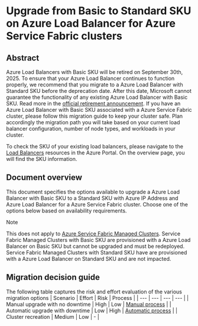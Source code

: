 # Upgrade from Basic to Standard SKU on Azure Load Balancer for Azure Service Fabric clusters

## Abstract

Azure Load Balancers with Basic SKU will be retired on September 30th, 2025. To ensure that your Azure Load Balancer continues to function properly, we recommend that you migrate to a Azure Load Balancer with Standard SKU before the deprecation date. After this date, Microsoft cannot guarantee the functionality of any existing Azure Load Balancer with Basic SKU. Read more in the [official retirement announcement](https://azure.microsoft.com/updates/azure-basic-load-balancer-will-be-retired-on-30-september-2025-upgrade-to-standard-load-balancer/). If you have an Azure Load Balancer with Basic SKU associated with a Azure Service Fabric cluster, please follow this migration guide to keep your cluster safe. Plan accordingly the migration path you will take based on your current load balancer configuration, number of node types, and workloads in your cluster.

To check the SKU of your existing load balancers, please navigate to the [Load Balancers](https://portal.azure.com/#view/Microsoft_Azure_Network/LoadBalancingHubMenuBlade/~/loadBalancers) resources in the Azure Portal. On the overview page, you will find the SKU information.

## Document overview

This document specifies the options available to upgrade a Azure Load Balancer with Basic SKU to a Standard SKU with Azure IP Address and Azure Load Balancer for a Azure Service Fabric cluster. Choose one of the options below based on availability requirements.

> [!NOTE]
> This does not apply to [Azure Service Fabric Managed Clusters](https://learn.microsoft.com/azure/service-fabric/overview-managed-cluster). Service Fabric Managed Clusters with Basic SKU are provisioned with a Azure Load Balancer on Basic SKU but cannot be upgraded and must be redeployed. Service Fabric Managed Clusters with Standard SKU have are provisioned with a Azure Load Balancer on Standard SKU and are not impacted.


## Migration decision guide 

The following table captures the risk and effort evaluation of the various migration options
| Scenario | Effort | Risk | Process | 
| --- | --- | --- | --- |
| Manual upgrade with no downtime | High | Low | [Manual process](./Upgrade%20Service%20Fabric%20cluster%20basic%20load%20balancer%20(manual).md) |
| Automatic upgrade with downtime | Low | High | [Automatic process](./Upgrade%20Service%20Fabric%20cluster%20basic%20load%20balancer%20(automated).md) | 
| Cluster recreation | Medium | Low | - | 


